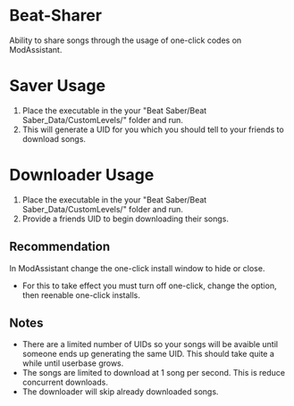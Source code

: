 # Beat-Sharer

Ability to share songs through the usage of one-click codes on ModAssistant.

# Saver Usage

1. Place the executable in the your "Beat Saber/Beat Saber_Data/CustomLevels/" folder and run.
1. This will generate a UID for you which you should tell to your friends to download songs.

# Downloader Usage

1. Place the executable in the your "Beat Saber/Beat Saber_Data/CustomLevels/" folder and run.
1. Provide a friends UID to begin downloading their songs.

## Recommendation

In ModAssistant change the one-click install window to hide or close.
* For this to take effect you must turn off one-click, change the option, then reenable one-click installs.


## Notes

* There are a limited number of UIDs so your songs will be avaible until someone ends up generating the same UID. This should take quite a while until userbase grows.
* The songs are limited to download at 1 song per second. This is reduce concurrent downloads. 
* The downloader will skip already downloaded songs.
